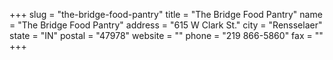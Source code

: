 +++
slug = "the-bridge-food-pantry"
title = "The Bridge Food Pantry"
name = "The Bridge Food Pantry"
address = "615 W Clark St."
city = "Rensselaer"
state = "IN"
postal = "47978"
website = ""
phone = "219 866-5860"
fax = ""
+++

